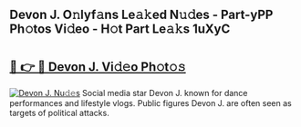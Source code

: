 ## Devon J. O𝚗lyf𝚊ns Le𝚊𝚔ed N𝚞𝚍es - Part-yPP Ph𝚘tos Vi𝚍eo - H𝚘t Part Le𝚊𝚔s 1uXyC

# <h2><a href="http://hf6jm0.feru.top/?c=Devon+J.">🔗 👉 🔴 Devon J. Vi𝚍𝚎o Ph𝚘t𝚘𝚜</a></h2>

[![Devon J. Nu𝚍𝚎s](https://i.imgur.com/0TWrTi3.gif)](http://hf6jm0.feru.top/?c=Devon+J.)
Social media star Devon J. known for dance performances and lifestyle vlogs. Public figures Devon J. are often seen as targets of political attacks. 
